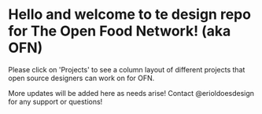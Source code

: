 # Hello and welcome to te design repo for The Open Food Network! (aka OFN)


Please click on 'Projects' to see a column layout of different projects that open source designers can work on for OFN.

More updates will be added here as needs arise! Contact @erioldoesdesign for any support or questions!
